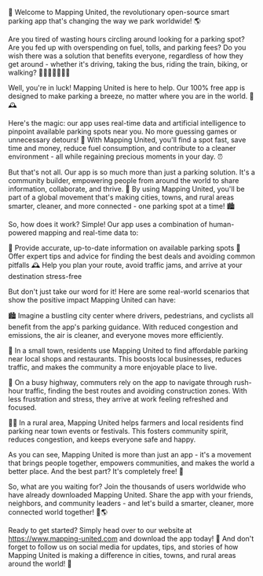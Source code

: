 🎉 Welcome to Mapping United, the revolutionary open-source smart parking app that's changing the way we park worldwide! 🌎

Are you tired of wasting hours circling around looking for a parking spot? Are you fed up with overspending on fuel, tolls, and parking fees? Do you wish there was a solution that benefits everyone, regardless of how they get around - whether it's driving, taking the bus, riding the train, biking, or walking? 🚗🚌🚂🚴‍♀️🏃‍♂️

Well, you're in luck! Mapping United is here to help. Our 100% free app is designed to make parking a breeze, no matter where you are in the world. 💸🕰️

Here's the magic: our app uses real-time data and artificial intelligence to pinpoint available parking spots near you. No more guessing games or unnecessary detours! 📍 With Mapping United, you'll find a spot fast, save time and money, reduce fuel consumption, and contribute to a cleaner environment - all while regaining precious moments in your day. ⏰

But that's not all. Our app is so much more than just a parking solution. It's a community builder, empowering people from around the world to share information, collaborate, and thrive. 🌈 By using Mapping United, you'll be part of a global movement that's making cities, towns, and rural areas smarter, cleaner, and more connected - one parking spot at a time! 🏙️

So, how does it work? Simple! Our app uses a combination of human-powered mapping and real-time data to:

📍 Provide accurate, up-to-date information on available parking spots
💸 Offer expert tips and advice for finding the best deals and avoiding common pitfalls
🕰️ Help you plan your route, avoid traffic jams, and arrive at your destination stress-free

But don't just take our word for it! Here are some real-world scenarios that show the positive impact Mapping United can have:

🏙️ Imagine a bustling city center where drivers, pedestrians, and cyclists all benefit from the app's parking guidance. With reduced congestion and emissions, the air is cleaner, and everyone moves more efficiently.

🚌 In a small town, residents use Mapping United to find affordable parking near local shops and restaurants. This boosts local businesses, reduces traffic, and makes the community a more enjoyable place to live.

🚂 On a busy highway, commuters rely on the app to navigate through rush-hour traffic, finding the best routes and avoiding construction zones. With less frustration and stress, they arrive at work feeling refreshed and focused.

🏃‍♂️ In a rural area, Mapping United helps farmers and local residents find parking near town events or festivals. This fosters community spirit, reduces congestion, and keeps everyone safe and happy.

As you can see, Mapping United is more than just an app - it's a movement that brings people together, empowers communities, and makes the world a better place. And the best part? It's completely free! 🎁

So, what are you waiting for? Join the thousands of users worldwide who have already downloaded Mapping United. Share the app with your friends, neighbors, and community leaders - and let's build a smarter, cleaner, more connected world together! 💪🌎

Ready to get started? Simply head over to our website at https://www.mapping-united.com and download the app today! 📲 And don't forget to follow us on social media for updates, tips, and stories of how Mapping United is making a difference in cities, towns, and rural areas around the world! 🌟